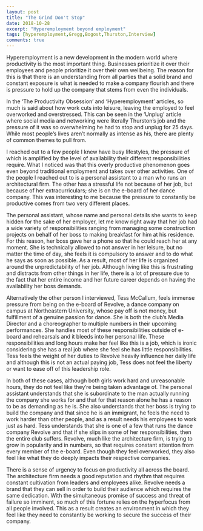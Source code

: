 ```yaml
---
layout: post
title: "The Grind Don't Stop"
date: 2018-10-28
excerpt: "Hyperemployment beyond employment"
tags: [hyperemployment,Gregg,Bogost,Thurston,Interview]
comments: true
---
```


Hyperemployment is a new development in the modern world where productivity is the most important thing. Businesses prioritize it over their employees and people prioritize it over their own wellbeing. The reason for this is that there is an understanding from all parties that a solid brand and constant exposure is what is needed to make a company flourish and there is pressure to hold up the company that stems from even the individuals.

In the ‘The Productivity Obsession’ and ‘Hyperemployment’ articles, so much is said about how work cuts into leisure, leaving the employed to feel overworked and overstressed. This can be seen in the ‘Unplug’ article where social media and networking were literally Thurston’s job and the pressure of it was so overwhelming he had to stop and unplug for 25 days. While most people’s lives aren’t normally as intense as his, there are plenty of common themes to pull from.

I reached out to a few people I knew have busy lifestyles, the pressure of which is amplified by the level of availability their different responsibilities require. What I noticed was that this overly productive phenomenon goes even beyond traditional employment and takes over other activities. One of the people I reached out to is a personal assistant to a man who runs an architectural firm. The other has a stressful life not because of her job, but because of her extracurriculars; she is on the e-board of her dance company. This was interesting to me because the pressure to constantly be productive comes from two very different places.

The personal assistant, whose name and personal details she wants to keep hidden for the sake of her employer, let me know right away that her job had a wide variety of responsibilities ranging from managing some construction projects on behalf of her boss to making breakfast for him at his residence. For this reason, her boss gave her a phone so that he could reach her at any moment. She is technically allowed to not answer in her leisure, but no matter the time of day, she feels it is compulsory to answer and to do what he says as soon as possible. As a result, most of her life is organized around the unpredictability of her job. Although living like this is frustrating and distracts from other things in her life, there is a lot of pressure due to the fact that her entire income and her future career depends on having the availability her boss demands.

Alternatively the other person I interviewed, Tess McCallum, feels immense pressure from being on the e-board of Revolve, a dance company on campus at Northeastern University, whose pay off is not money, but fulfillment of a genuine passion for dance. She is both the club’s Media Director and a choreographer to multiple numbers in their upcoming performances. She handles most of these responsibilities outside of e-board and rehearsals and it bleeds into her personal life. These responsibilities and long hours make her feel like this is a job, which is ironic considering she has a real job where she feel she has little responsibilities. Tess feels the weight of her duties to Revolve heavily influence her daily life and although this is not an actual paying job, Tess does not feel the liberty or want to ease off of this leadership role.

In both of these cases, although both girls work hard and unreasonable hours, they do not feel like they’re being taken advantage of. The personal assistant understands that she is subordinate to the man actually running the company she works for and that for that reason alone he has a reason to be as demanding as he is. She also understands that her boss is trying to build the company and that since he is an immigrant, he feels the need to work harder than other people, and as a result needs his employees to work just as hard. Tess understands that she is one of a few that runs the dance company Revolve and that if she slips in some of her responsibilities, then the entire club suffers. Revolve, much like the architecture firm, is trying to grow in popularity and in numbers, so that requires constant attention from every member of the e-board. Even though they feel overworked, they also feel like what they do deeply impacts their respective companies.

There is a sense of urgency to focus on productivity all across the board. The architecture firm needs a good reputation and rhythm that requires constant cultivation from leaders and employees alike. Revolve needs a brand that they can sell in order to build their audience which requires the same dedication. With the simultaneous promise of success and threat of failure so imminent, so much of this fortune relies on the hyperfocus from all people involved. This as a result creates an environment in which they feel like they need to constantly be working to secure the success of their company.


